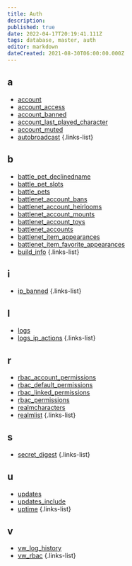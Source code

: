 ```yaml
---
title: Auth
description: 
published: true
date: 2022-04-17T20:19:41.111Z
tags: database, master, auth
editor: markdown
dateCreated: 2021-08-30T06:00:00.000Z
---
```


## a
- [account](/database/master/auth/account)
- [account_access](/database/master/auth/account_access)
- [account_banned](/database/master/auth/account_banned)
- [account_last_played_character](/database/master/auth/account_last_played_character)
- [account_muted](/database/master/auth/account_muted)
- [autobroadcast](/database/master/auth/autobroadcast)
{.links-list}
## b
- [battle_pet_declinedname](/database/master/auth/battle_pet_declinedname)
- [battle_pet_slots](/database/master/auth/battle_pet_slots)
- [battle_pets](/database/master/auth/battle_pets)
- [battlenet_account_bans](/database/master/auth/battlenet_account_bans)
- [battlenet_account_heirlooms](/database/master/auth/battlenet_account_heirlooms)
- [battlenet_account_mounts](/database/master/auth/battlenet_account_mounts)
- [battlenet_account_toys](/database/master/auth/battlenet_account_toys)
- [battlenet_accounts](/database/master/auth/battlenet_accounts)
- [battlenet_item_appearances](/database/master/auth/battlenet_item_appearances)
- [battlenet_item_favorite_appearances](/database/master/auth/battlenet_item_favorite_appearances)
- [build_info](/database/master/auth/build_info)
{.links-list}
## i
- [ip_banned](/database/master/auth/ip_banned)
{.links-list}
## l
- [logs](/database/master/auth/logs)
- [logs_ip_actions](/database/master/auth/logs_ip_actions)
{.links-list}
## r
- [rbac_account_permissions](/database/master/auth/rbac_account_permissions)
- [rbac_default_permissions](/database/master/auth/rbac_default_permissions)
- [rbac_linked_permissions](/database/master/auth/rbac_linked_permissions)
- [rbac_permissions](/database/master/auth/rbac_permissions)
- [realmcharacters](/database/master/auth/realmcharacters)
- [realmlist](/database/master/auth/realmlist)
{.links-list}
## s
- [secret_digest](/database/master/auth/secret_digest)
{.links-list}
## u
- [updates](/database/master/auth/updates)
- [updates_include](/database/master/auth/updates_include)
- [uptime](/database/master/auth/uptime)
{.links-list}
## v
- [vw_log_history](/database/master/auth/vw_log_history)
- [vw_rbac](/database/master/auth/vw_rbac)
{.links-list}
